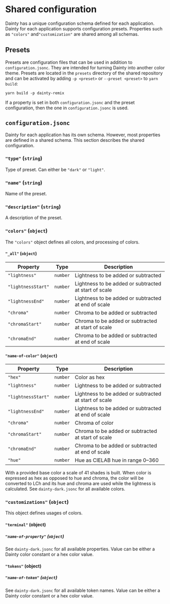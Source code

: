 # Shared configuration

Dainty has a unique configuration schema defined for each application. Dainty for each application supports configuration presets. Properties such as `"colors"` and`"customization"` are shared among all schemas.

## Presets

Presets are configuration files that can be used in addition to `configuration.jsonc`. They are intended for turning Dainty into another color theme. Presets are located in the `presets` directory of the shared repository and can be activated by adding `-p <preset>` or `--preset <preset>` to `yarn build`:

    yarn build -p dainty-remix

If a property is set in both `configuration.jsonc` and the preset configuration, then the one in `configuration.jsonc` is used.

## `configuration.jsonc`

Dainty for each application has its own schema. However, most properties are defined in a shared schema. This section describes the shared configuration.

### `"type"` (`string`)

Type of preset. Can either be `"dark"` or `"light"`.

### `"name"` (`string`)

Name of the preset.

### `"description"` (`string`)

A description of the preset.

### `"colors"` (`object`)

The `"colors"` object defines all colors, and processing of colors.

#### `"_all"` (`object`)

| Property           | Type     | Description                                           |
| ------------------ | -------- | ----------------------------------------------------- |
| `"lightness"`      | `number` | Lightness to be added or subtracted                   |
| `"lightnessStart"` | `number` | Lightness to be added or subtracted at start of scale |
| `"lightnessEnd"`   | `number` | Lightness to be added or subtracted at end of scale   |
| `"chroma"`         | `number` | Chroma to be added or subtracted                      |
| `"chromaStart"`    | `number` | Chroma to be added or subtracted at start of scale    |
| `"chromaEnd"`      | `number` | Chroma to be added or subtracted at end of scale      |

#### `"name-of-color"` (`object`)

| Property           | Type     | Description                                           |
| ------------------ | -------- | ----------------------------------------------------- |
| `"hex"`            | `number` | Color as hex                                          |
| `"lightness"`      | `number` | Lightness to be added or subtracted                   |
| `"lightnessStart"` | `number` | Lightness to be added or subtracted at start of scale |
| `"lightnessEnd"`   | `number` | Lightness to be added or subtracted at end of scale   |
| `"chroma"`         | `number` | Chroma of color                                       |
| `"chromaStart"`    | `number` | Chroma to be added or subtracted at start of scale    |
| `"chromaEnd"`      | `number` | Chroma to be added or subtracted at end of scale      |
| `"hue"`            | `number` | Hue as CIELAB hue in range 0–360                      |

With a provided base color a scale of 41 shades is built. When color is expressed as hex as opposed to hue and chroma, the color will be converted to LCh and its hue and chroma are used while the lightness is calculated. See `dainty-dark.jsonc` for all available colors.

### `"customizations"` (`object`)

This object defines usages of colors.

#### `"terminal"` (object)

##### `"name-of-property"` (`object`)

See `dainty-dark.jsonc` for all available properties. Value can be either a Dainty color constant or a hex color value.

#### `"tokens"` (object)

##### `"name-of-token"` (`object`)

See `dainty-dark.jsonc` for all available token names. Value can be either a Dainty color constant or a hex color value.

